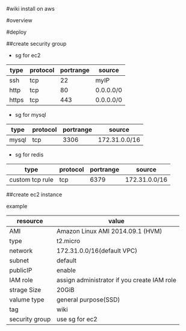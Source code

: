 #wiki install on aws

#overview

#deploy

##create security group

- sg for ec2

|type|protocol|portrange|source|
|---|---|---|---|
|ssh|tcp|22|myIP|
|http|tcp|80|0.0.0.0/0|
|https|tcp|443|0.0.0.0/0|

- sg for mysql

|type|protocol|portrange|source|
|---|---|---|---|
|mysql|tcp|3306|172.31.0.0/16|

- sg for redis

|type|protocol|portrange|source|
|---|---|---|---|
|custom tcp rule|tcp|6379|172.31.0.0/16|

##create ec2 instance

example

| resource       | value                                       |
|----------------|---------------------------------------------|
| AMI            | Amazon Linux AMI 2014.09.1 (HVM)            |
| type           | t2.micro                                    |
| network        | 172.31.0.0/16(default VPC)                  |
| subnet         | default                                     |
| publicIP       | enable                                      |
| IAM role       | assign administrator if you create IAM role |
| strage Size    | 20GiB                                       |
| valume type    | general purpose(SSD)                        |
| tag            | wiki                                        |
| security group | use sg for ec2                              |
